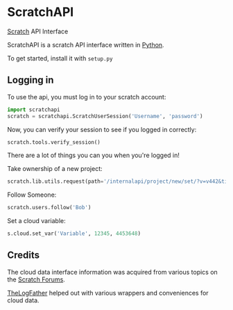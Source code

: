 # ScratchAPI
[Scratch](https://scratch.mit.edu) API Interface

ScratchAPI is a scratch API interface written in [Python](https://www.python.org/).

To get started, install it with `setup.py`

## Logging in
To use the api, you must log in to your scratch account:
```python
import scratchapi
scratch = scratchapi.ScratchUserSession('Username', 'password')
```
Now, you can verify your session to see if you logged in correctly:
```python
scratch.tools.verify_session()
```
There are a lot of things you can you when you're logged in!

Take ownership of a new project:
```python
scratch.lib.utils.request(path='/internalapi/project/new/set/?v=v442&title=Project', server=scratch.PROJECTS_SERVER, method='POST', payload={})
```

Follow Someone:
```python
scratch.users.follow('Bob')
```

Set a cloud variable:
```python
s.cloud.set_var('Variable', 12345, 4453648)
```

## Credits
The cloud data interface information was acquired from various topics on the [Scratch Forums](https://scratch.mit.edu/discuss).

[TheLogFather](https://github.com/TheLogFather) helped out with various wrappers and conveniences for cloud data.
